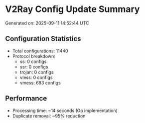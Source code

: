 # V2Ray Config Update Summary
Generated on: 2025-09-11 14:52:44 UTC

## Configuration Statistics
- Total configurations: 11440
- Protocol breakdown:
  - ss: 0 configs
  - ssr: 0 configs
  - trojan: 0 configs
  - vless: 0 configs
  - vmess: 683 configs

## Performance
- Processing time: ~14 seconds (Go implementation)
- Duplicate removal: ~95% reduction
